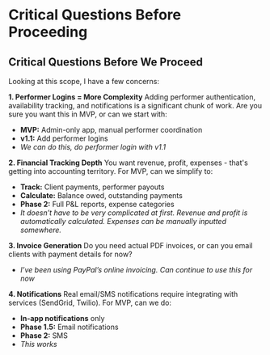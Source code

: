 # Critical Questions Before Proceeding

## Critical Questions Before We Proceed

Looking at this scope, I have a few concerns:

**1. Performer Logins = More Complexity**
Adding performer authentication, availability tracking, and notifications is a significant chunk of work. Are you sure you want this in MVP, or can we start with:

- **MVP:** Admin-only app, manual performer coordination
- **v1.1:** Add performer logins
- _We can do this, do performer login with v1.1_

**2. Financial Tracking Depth**
You want revenue, profit, expenses - that's getting into accounting territory. For MVP, can we simplify to:

- **Track:** Client payments, performer payouts
- **Calculate:** Balance owed, outstanding payments
- **Phase 2:** Full P&L reports, expense categories
- _It doesn’t have to be very complicated at first. Revenue and profit is automatically calculated. Expenses can be manually inputted somewhere._

**3. Invoice Generation**
Do you need actual PDF invoices, or can you email clients with payment details for now?

- _I’ve been using PayPal’s online invoicing. Can continue to use this for now_

**4. Notifications**
Real email/SMS notifications require integrating with services (SendGrid, Twilio). For MVP, can we do:

- **In-app notifications** only
- **Phase 1.5:** Email notifications
- **Phase 2:** SMS
- _This works_
